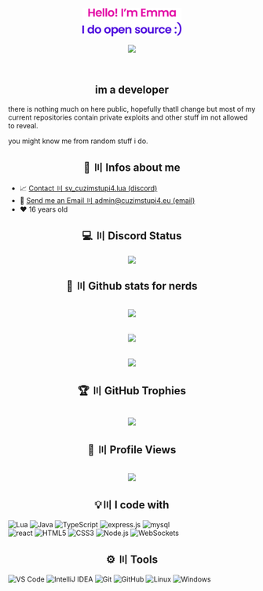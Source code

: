 <p align="center"><a href="https://cuzimstupi4.eu"><img width="40%" alt="Hello, I'm Emma. I do open source!" src="./assets/hello.png" /></a></p>

<div align="center">

<img src="https://cdn.discordapp.com/emojis/774868681586114580.gif?v=1" /><br />

<br />

<h2>im a developer</h2>

</div>
there is nothing much on here public, hopefully thatll change but most of my current repositories contain private exploits and other stuff im not allowed to reveal.

you might know me from random stuff i do.


<h2 align="center">💜 〣 Infos about me </h2>

  - 📈 [Contact 〣 sv_cuzimstupi4.lua (discord)](https://discord.gg/517764829927440396)
  - 📨 [Send me an Email 〣 admin@cuzimstupi4.eu (email)](mailto:admin@cuzimstupi4.eu)
  - ❤️ 16 years old



<!-- pls fix this stupid code for the discord icon -->
<!-- pls fix this stupid code for the discord icon -->
<!-- pls fix this stupid code for the discord icon -->
<!-- pls fix this stupid code for the discord icon -->
<!-- pls fix this stupid code for the discord icon -->



<!-- <p style="position: relative; overflow: auto">
<img src="/assets/discord.png"
     alt="discord icon"
     style="float:left; width:42px; height:42px;">
<h2 align="center">Discord status</h2> -->

<!-- <div>
    <img src="/assets/discord.png" style="float:left; width:42px; height:42px;"></p>
    <h2 align="center">Discord Stats!</h2>
</div> -->

<h2 align="center">💻 〣 Discord Status</h2>
<p align="center"><a href="https://discord.com/users/517764829927440396"><img align="center" src="https://lanyard-profile-readme.vercel.app/api/517764829927440396?bg=302c33"></a></p>

<h2 align="center">🎁 〣 Github stats for nerds </h2>

<p align ="center">
  <br />
  <img src = "https://github-readme-streak-stats.herokuapp.com/?user=cuzimstupi4&theme=dracula">
</p>

<p align ="center">
  <br />
  <img src = "https://github-readme-stats.vercel.app/api?username=cuzimstupi4&show_icons=true&theme=dracula">
</p>

<p align ="center">
  <br />
  <img src = "https://github-readme-stats.vercel.app/api/top-langs/?username=cuzimstupi4&theme=dracula&hide_border=false&include_all_commits=true&count_private=true&layout=compact">
</p>

<h2 align="center">🏆 〣 GitHub Trophies </h2>

<p align ="center">
  <br />
  <img src = "https://github-profile-trophy.vercel.app/?username=cuzimstupi4&theme=radical&no-frame=false&no-bg=true&margin-w=4">
</p>

<h2 align="center">👀 〣 Profile Views</h2>

<p align ="center">
  <br />
  <img src = "https://visitcount.itsvg.in/api?id=CuzImStupi4&icon=0&color=0">
</p>

<div align="left">

<h2 align="center">💡〣 I code with </h2>

<img src="https://img.shields.io/badge/Lua-black?style=for-the-badge&logo=lua" alt="Lua">
<img src="https://custom-icon-badges.herokuapp.com/badge/java-black.svg?style=for-the-badge&logo=java&logoColor=white" alt="Java">
<img src="https://img.shields.io/badge/TypeScript-black?style=for-the-badge&logo=typescript" alt="TypeScript">
<img src="https://img.shields.io/badge/express.js-black?style=for-the-badge&logo=express" alt="express.js">
<img src="https://img.shields.io/badge/mysql-black?style=for-the-badge&logo=mysql" alt="mysql">
</div>
<div align="left">
<img src="https://img.shields.io/badge/react-black?style=for-the-badge&logo=react" alt="react">
<img src="https://img.shields.io/badge/HTML5-black?style=for-the-badge&logo=html5" alt="HTML5">
<img src="https://img.shields.io/badge/CSS3-black?style=for-the-badge&logo=css3" alt="CSS3">
<img src="https://img.shields.io/badge/Node.js-black?style=for-the-badge&logo=node.js" alt="Node.js">
<img src="https://custom-icon-badges.herokuapp.com/badge/WebSockets-black?style=for-the-badge&logo=websocket&logoColor=white" alt="WebSockets">
</div>

<h2 align="center">⚙️ 〣 Tools </h2>

<div align="left">

<img src="https://img.shields.io/badge/VS%20Code-black?style=for-the-badge&logo=visual-studio-code" alt="VS Code">
<img src="https://img.shields.io/badge/IntelliJ%20IDEA-black?style=for-the-badge&logo=intellij-idea" alt="IntelliJ IDEA">
<img src="https://img.shields.io/badge/Git-black?style=for-the-badge&logo=git" alt="Git">
<img src="https://img.shields.io/badge/GitHub-black?style=for-the-badge&logo=github" alt="GitHub">
<img src="https://img.shields.io/badge/Linux-black?style=for-the-badge&logo=linux" alt="Linux">
<img src="https://img.shields.io/badge/Windows-black?style=for-the-badge&logo=windows" alt="Windows">

</div>
